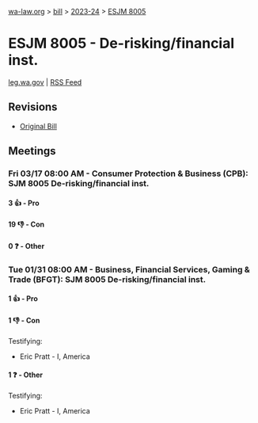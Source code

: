 [wa-law.org](/) > [bill](/bill/) > [2023-24](/bill/2023-24/) > [ESJM 8005](/bill/2023-24/esjm/8005/)

# ESJM 8005 - De-risking/financial inst.
[leg.wa.gov](https://app.leg.wa.gov/billsummary?BillNumber=8005&Year=2023&Initiative=false) | [RSS Feed](./rss.xml)

## Revisions
* [Original Bill](1/)

## Meetings
### Fri 03/17 08:00 AM - Consumer Protection & Business (CPB): SJM 8005 De-risking/financial inst.
#### 3 👍 - Pro

#### 19 👎 - Con

#### 0 ❓ - Other

### Tue 01/31 08:00 AM - Business, Financial Services, Gaming & Trade (BFGT): SJM 8005 De-risking/financial inst.
#### 1 👍 - Pro

#### 1 👎 - Con
Testifying:
* Eric Pratt - I, America

#### 1 ❓ - Other
Testifying:
* Eric Pratt - I, America
